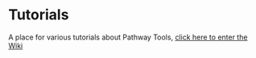 # Tutorials
A place for various tutorials about Pathway Tools, [click here to enter the Wiki](https://github.com/oskarvid/Tutorials/wiki)
